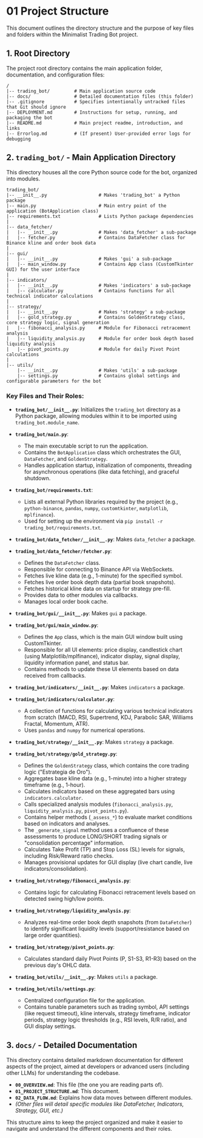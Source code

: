 # 01 Project Structure

This document outlines the directory structure and the purpose of key files and folders within the Minimalist Trading Bot project.

## 1. Root Directory

The project root directory contains the main application folder, documentation, and configuration files:

```
/
|-- trading_bot/         # Main application source code
|-- docs/                # Detailed documentation files (this folder)
|-- .gitignore           # Specifies intentionally untracked files that Git should ignore
|-- DEPLOYMENT.md        # Instructions for setup, running, and packaging the bot
|-- README.md            # Main project readme, introduction, and links
|-- Errorlog.md          # (If present) User-provided error logs for debugging
```

## 2. `trading_bot/` - Main Application Directory

This directory houses all the core Python source code for the bot, organized into modules.

```
trading_bot/
|-- __init__.py                   # Makes 'trading_bot' a Python package
|-- main.py                       # Main entry point of the application (BotApplication class)
|-- requirements.txt              # Lists Python package dependencies
|
|-- data_fetcher/
|   |-- __init__.py               # Makes 'data_fetcher' a sub-package
|   |-- fetcher.py                # Contains DataFetcher class for Binance kline and order book data
|
|-- gui/
|   |-- __init__.py               # Makes 'gui' a sub-package
|   |-- main_window.py            # Contains App class (CustomTkinter GUI) for the user interface
|
|-- indicators/
|   |-- __init__.py               # Makes 'indicators' a sub-package
|   |-- calculator.py             # Contains functions for all technical indicator calculations
|
|-- strategy/
|   |-- __init__.py               # Makes 'strategy' a sub-package
|   |-- gold_strategy.py          # Contains GoldenStrategy class, core strategy logic, signal generation
|   |-- fibonacci_analysis.py     # Module for Fibonacci retracement analysis
|   |-- liquidity_analysis.py     # Module for order book depth based liquidity analysis
|   |-- pivot_points.py           # Module for daily Pivot Point calculations
|
|-- utils/
    |-- __init__.py               # Makes 'utils' a sub-package
    |-- settings.py               # Contains global settings and configurable parameters for the bot
```

### Key Files and Their Roles:

*   **`trading_bot/__init__.py`**: Initializes the `trading_bot` directory as a Python package, allowing modules within it to be imported using `trading_bot.module_name`.

*   **`trading_bot/main.py`**:
    *   The main executable script to run the application.
    *   Contains the `BotApplication` class which orchestrates the GUI, `DataFetcher`, and `GoldenStrategy`.
    *   Handles application startup, initialization of components, threading for asynchronous operations (like data fetching), and graceful shutdown.

*   **`trading_bot/requirements.txt`**:
    *   Lists all external Python libraries required by the project (e.g., `python-binance`, `pandas`, `numpy`, `customtkinter`, `matplotlib`, `mplfinance`).
    *   Used for setting up the environment via `pip install -r trading_bot/requirements.txt`.

*   **`trading_bot/data_fetcher/__init__.py`**: Makes `data_fetcher` a package.
*   **`trading_bot/data_fetcher/fetcher.py`**:
    *   Defines the `DataFetcher` class.
    *   Responsible for connecting to Binance API via WebSockets.
    *   Fetches live kline data (e.g., 1-minute) for the specified symbol.
    *   Fetches live order book depth data (partial book snapshots).
    *   Fetches historical kline data on startup for strategy pre-fill.
    *   Provides data to other modules via callbacks.
    *   Manages local order book cache.

*   **`trading_bot/gui/__init__.py`**: Makes `gui` a package.
*   **`trading_bot/gui/main_window.py`**:
    *   Defines the `App` class, which is the main GUI window built using CustomTkinter.
    *   Responsible for all UI elements: price display, candlestick chart (using Matplotlib/mplfinance), indicator display, signal display, liquidity information panel, and status bar.
    *   Contains methods to update these UI elements based on data received from callbacks.

*   **`trading_bot/indicators/__init__.py`**: Makes `indicators` a package.
*   **`trading_bot/indicators/calculator.py`**:
    *   A collection of functions for calculating various technical indicators from scratch (MACD, RSI, Supertrend, KDJ, Parabolic SAR, Williams Fractal, Momentum, ATR).
    *   Uses `pandas` and `numpy` for numerical operations.

*   **`trading_bot/strategy/__init__.py`**: Makes `strategy` a package.
*   **`trading_bot/strategy/gold_strategy.py`**:
    *   Defines the `GoldenStrategy` class, which contains the core trading logic ("Estrategia de Oro").
    *   Aggregates base kline data (e.g., 1-minute) into a higher strategy timeframe (e.g., 1-hour).
    *   Calculates indicators based on these aggregated bars using `indicators.calculator`.
    *   Calls specialized analysis modules (`fibonacci_analysis.py`, `liquidity_analysis.py`, `pivot_points.py`).
    *   Contains helper methods (`_assess_*`) to evaluate market conditions based on indicators and analyses.
    *   The `_generate_signal` method uses a confluence of these assessments to produce LONG/SHORT trading signals or "consolidation percentage" information.
    *   Calculates Take Profit (TP) and Stop Loss (SL) levels for signals, including Risk/Reward ratio checks.
    *   Manages provisional updates for GUI display (live chart candle, live indicators/consolidation).
*   **`trading_bot/strategy/fibonacci_analysis.py`**:
    *   Contains logic for calculating Fibonacci retracement levels based on detected swing high/low points.
*   **`trading_bot/strategy/liquidity_analysis.py`**:
    *   Analyzes real-time order book depth snapshots (from `DataFetcher`) to identify significant liquidity levels (support/resistance based on large order quantities).
*   **`trading_bot/strategy/pivot_points.py`**:
    *   Calculates standard daily Pivot Points (P, S1-S3, R1-R3) based on the previous day's OHLC data.

*   **`trading_bot/utils/__init__.py`**: Makes `utils` a package.
*   **`trading_bot/utils/settings.py`**:
    *   Centralized configuration file for the application.
    *   Contains tunable parameters such as trading symbol, API settings (like request timeout), kline intervals, strategy timeframe, indicator periods, strategy logic thresholds (e.g., RSI levels, R/R ratio), and GUI display settings.

## 3. `docs/` - Detailed Documentation

This directory contains detailed markdown documentation for different aspects of the project, aimed at developers or advanced users (including other LLMs) for understanding the codebase.

*   **`00_OVERVIEW.md`**: This file (the one you are reading parts of).
*   **`01_PROJECT_STRUCTURE.md`**: This document.
*   **`02_DATA_FLOW.md`**: Explains how data moves between different modules.
*   *(Other files will detail specific modules like DataFetcher, Indicators, Strategy, GUI, etc.)*

This structure aims to keep the project organized and make it easier to navigate and understand the different components and their roles.
